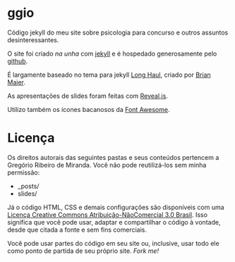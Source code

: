 # <span class="titulo">gg<span class="sutil">io</span></span>

Código jekyll do meu site sobre psicologia para concurso e outros assuntos desinteressantes.

O site foi criado <i>na unha</i> com <a href="http://jekyllrb.com/">jekyll</a> e é hospedado generosamente pelo <a href="https://github.com">github</a>. 

É largamente baseado no tema para jekyll <a href="http://brianmaierjr.com/long-haul/">Long Haul</a>, criado por <a href="https://twitter.com/brianmaier">Brian Maier</a>. 

As apresentações de slides foram feitas com <a href="http://lab.hakim.se/reveal-js/#/">Reveal.js</a>. 

Utilizo também os ícones bacanosos da <a href="http://fontawesome.io/">Font Awesome</a>. </p>

# Licença

Os direitos autorais das seguintes pastas e seus conteúdos pertencem a Gregório Ribeiro de Miranda. Você não pode reutilizá-los sem minha permissão: 

* _posts/
* slides/

Já o código HTML, CSS e demais configurações são disponíveis com uma <a href="http://creativecommons.org/licenses/by-nc/3.0/br/">Licença  Creative Commons Atribuição-NãoComercial 3.0 Brasil</a>. Isso significa que você pode usar, adaptar e compartilhar o código à vontade, desde que citada a fonte e sem fins comerciais.

Você pode usar partes do código em seu site ou, inclusive, usar todo ele como ponto de partida de seu próprio site. <i>Fork me!</i>
